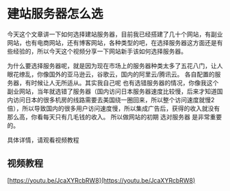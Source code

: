 # 建站服务器怎么选

今天这个文章讲一下如何选择建站服务器，目前我已经搭建了几十个网站，有副业网站，也有电商网站，还有博客网站，各种类型的吧，在选择服务器这方面还是有些经验的，所以今天这个视频分享一下网站新手该如何选择服务器。

为什么要选择服务器呢，就是因为现在市场上的服务器种类太多了五花八门，让人眼花缭乱，你像国外的亚马逊云，谷歌云，国内的阿里云/腾讯云。 各自配置的服务器，有时候让人无所适从。其实我自己呢 也有选错服务器的情况，你像我这个副业网站，当年就选错了服务器（国内访问日本服务器速度比较慢，后来才知道国内访问日本的很多机房的线路需要去美国绕一圈回来，所以整个访问速度就慢2倍），所以导致国内的很多用户访问速度慢，所以集成广告后，获得的收入就没有那么高，你看每天只有几毛钱的收入。 所以做网站的初期 选对服务器 是非常重要的。

具体详情，请观看视频教程

## 视频教程

[https://youtu.be/JcaXYRcbRW8](https://youtu.be/JcaXYRcbRW8)